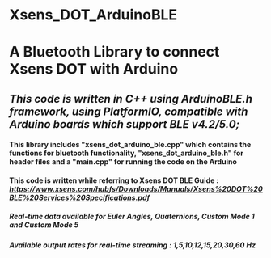# Xsens_DOT_ArduinoBLE

# A Bluetooth Library to connect Xsens DOT with Arduino
## *This code is written in C++ using ArduinoBLE.h framework, using PlatformIO, compatible with Arduino boards which support BLE v4.2/5.0;*


#### This library includes "xsens_dot_arduino_ble.cpp" which contains the functions for bluetooth functionality, "xsens_dot_arduino_ble.h" for header files and a "main.cpp" for running the code on the Arduino

#### This code is written while referring to Xsens DOT BLE Guide : *https://www.xsens.com/hubfs/Downloads/Manuals/Xsens%20DOT%20BLE%20Services%20Specifications.pdf*

##### Real-time data available for Euler Angles, Quaternions, Custom Mode 1 and Custom Mode 5
##### Available output rates for real-time streaming : 1,5,10,12,15,20,30,60 Hz



